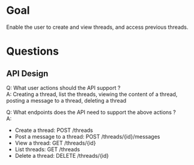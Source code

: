 # Goal

Enable the user to create and view threads, and access previous threads.

# Questions

## API Design

Q: What user actions should the API support ?  
A: Creating a thread, list the threads, viewing the content of a thread, posting a message to a thread, deleting a thread

Q: What endpoints does the API need to support the above actions ?  
A: 
- Create a thread: POST /threads
- Post a message to a thread: POST /threads/{id}/messages
- View a thread: GET /threads/{id}
- List threads: GET /threads
- Delete a thread: DELETE /threads/{id}
